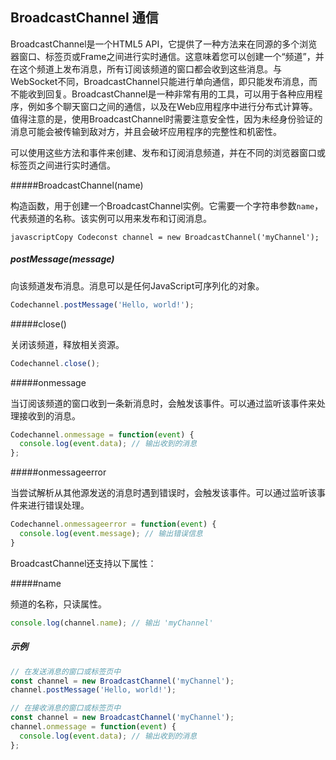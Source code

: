 ## BroadcastChannel 通信



BroadcastChannel是一个HTML5 API，它提供了一种方法来在同源的多个浏览器窗口、标签页或Frame之间进行实时通信。这意味着您可以创建一个“频道”，并在这个频道上发布消息，所有订阅该频道的窗口都会收到这些消息。与WebSocket不同，BroadcastChannel只能进行单向通信，即只能发布消息，而不能收到回复。BroadcastChannel是一种非常有用的工具，可以用于各种应用程序，例如多个聊天窗口之间的通信，以及在Web应用程序中进行分布式计算等。值得注意的是，使用BroadcastChannel时需要注意安全性，因为未经身份验证的消息可能会被传输到敌对方，并且会破坏应用程序的完整性和机密性。



可以使用这些方法和事件来创建、发布和订阅消息频道，并在不同的浏览器窗口或标签页之间进行实时通信。

#####BroadcastChannel(name)

构造函数，用于创建一个BroadcastChannel实例。它需要一个字符串参数`name`，代表频道的名称。该实例可以用来发布和订阅消息。

```
javascriptCopy Codeconst channel = new BroadcastChannel('myChannel');
```

##### postMessage(message)

向该频道发布消息。消息可以是任何JavaScript可序列化的对象。

```javascript
Codechannel.postMessage('Hello, world!');
```

#####close()

关闭该频道，释放相关资源。

```javascript
Codechannel.close();
```

#####onmessage

当订阅该频道的窗口收到一条新消息时，会触发该事件。可以通过监听该事件来处理接收到的消息。

```javascript
Codechannel.onmessage = function(event) {
  console.log(event.data); // 输出收到的消息
};
```

#####onmessageerror

当尝试解析从其他源发送的消息时遇到错误时，会触发该事件。可以通过监听该事件来进行错误处理。

```javascript
Codechannel.onmessageerror = function(event) {
  console.log(event.message); // 输出错误信息
}
```

BroadcastChannel还支持以下属性：

#####name

频道的名称，只读属性。

```javascript
console.log(channel.name); // 输出 'myChannel'
```



##### 示例

```javascript
// 在发送消息的窗口或标签页中
const channel = new BroadcastChannel('myChannel');
channel.postMessage('Hello, world!');

// 在接收消息的窗口或标签页中
const channel = new BroadcastChannel('myChannel');
channel.onmessage = function(event) {
  console.log(event.data); // 输出收到的消息
};
```

